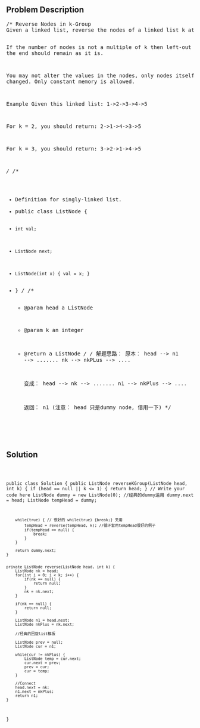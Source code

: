 <!--
<style>
  body { font-family: Arial, sans-serif; }
  .container { max-width: 744px; margin: 0 auto; padding: 10px; }
  .comment-block { background-color: #f9f9f9; padding: 10px; border-left: 5px solid #ccc; max-width: 100%; margin: 20px auto; overflow-wrap: break-word; white-space: pre-wrap; }
  .code-block { background-color: #f4f4f4; padding: 10px; border: 1px solid #ddd; max-width: 100%; margin: 20px auto; overflow-wrap: break-word; white-space: pre-wrap; }
</style>
-->

<div class='container'>
<h2>Problem Description</h2>
<div class='comment-block'>
<pre>
/* Reverse Nodes in k-Group 
Given a linked list, reverse the nodes of a linked list k at a time and return its modified list.

If the number of nodes is not a multiple of k then left-out nodes in the end should remain as it is.

You may not alter the values in the nodes, only nodes itself may be changed.
Only constant memory is allowed.


Example
Given this linked list: 1->2->3->4->5

For k = 2, you should return: 2->1->4->3->5

For k = 3, you should return: 3->2->1->4->5

*/
/**
 * Definition for singly-linked list.
 * public class ListNode {
 *     int val;
 *     ListNode next;
 *     ListNode(int x) { val = x; }
 * }
 */
    /**
     * @param head a ListNode
     * @param k an integer
     * @return a ListNode
     */
    	/* 解题思路：
    	原本： head --> n1 -->  ....... nk --> nkPLus --> ....

    	变成： head --> nk -->  ....... n1 --> nkPlus --> ....

    	返回： n1 (注意： head 只是dummy node, 借用一下)
    	*/
</pre>
</div>

<h2>Solution</h2>
<div class='code-block'>
<pre><code class='language-java'>

public class Solution {
    public ListNode reverseKGroup(ListNode head, int k) {
    	if (head == null || k <= 1) {
            return head;
        }
        // Write your code here
        ListNode dummy = new ListNode(0); //经典的dummy运用
        dummy.next = head;
        ListNode tempHead = dummy;
        
        while(true) { // 很好的 while(true) {break;} 芡用
            tempHead = reverse(tempHead, k); //循环套用tempHead很好的例子
            if(tempHead == null) {
                break;
            }
        }
        
        return dummy.next;
    }
    
    
    private ListNode reverse(ListNode head, int k) {
        ListNode nk = head;
        for(int i = 0; i < k; i++) {
            if(nk == null) {
                return null;
            }
            nk = nk.next;
        }
        
        if(nk == null) {
            return null;
        }
        
        ListNode n1 = head.next;
        ListNode nkPlus = nk.next;
        
        //经典的回旋list模板
        
        ListNode prev = null;
        ListNode cur = n1;
        
        while(cur != nkPlus) {
            ListNode temp = cur.next;
            cur.next = prev;
            prev = cur;
            cur = temp;
        }
        
        //Connect
        head.next = nk;
        n1.next = nkPlus;
        return n1;
    }
}
</code></pre>
</div>
</div>
